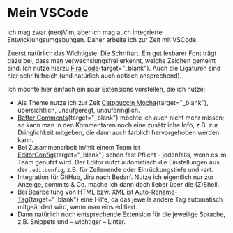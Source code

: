 # Mein VSCode

Ich mag zwar (neo)Vim, aber ich mag auch integrierte Entwicklungsumgebungen. Daher arbeite ich zur Zeit mit VSCode.

Zuerst natürlich das Wichtigste: Die Schriftart. Ein gut lesbarer Font trägt dazu bei, dass man verwechslungsfrei erkennt, welche Zeichen gemeint sind. Ich nutze hierzu [Fira Code](https://github.com/tonsky/FiraCode){target="_blank"}. Auch die Ligaturen sind hier sehr hilfreich (und natürlich auch optisch ansprechend).

Ich möchte hier einfach ein paar Extensions vorstellen, die ich nutze:

- Als Theme nutze ich zur Zeit [Catppuccin Mocha](https://github.com/catppuccin/vscode){target="_blank"}, übersichtlich, unaufgeregt, unaufdringlich.
- [Better Comments](https://github.com/aaron-bond/better-comments){target="_blank"} möchte ich auch nicht mehr missen; so kann man in den Kommentaren noch eine zusätzliche Info, z.B. zur Dringlichkeit mitgeben, die dann auch farblich hervorgehoben werden kann.
- Bei Zusammenarbeit in/mit einem Team ist [EditorConfig](https://github.com/editorconfig/editorconfig-vscode){target="_blank"} schon fast Pflicht – jedenfalls, wenn es im Team genutzt wird. Der Editor nutzt automatisch die Einstellungen aus der `.editconfig`, z.B. für Zeilenende oder Einrückungstiefe und -art.
- Integration für GitHub, Jira nach Bedarf. Nutze ich eigentlich nur zur Anzeige, commits & Co. mache ich dann doch lieber über die (Z)Shell.
- Bei Bearbeitung von HTML bzw. XML ist [Auto-Rename-Tag](https://github.com/formulahendry/vscode-auto-rename-tag){target="_blank"} eine Hilfe, da das jeweils andere Tag automatisch mitgeändert wird, wenn man eins editiert.
- Dann natürlich noch entsprechende Extension für die jeweilige Sprache, z.B. Snippets und – wichtiger – Linter.
